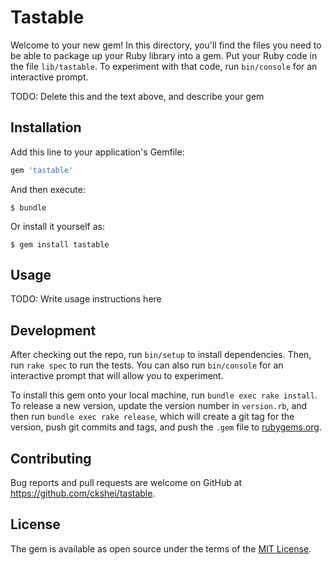 # Tastable

Welcome to your new gem! In this directory, you'll find the files you need to be able to package up your Ruby library into a gem. Put your Ruby code in the file `lib/tastable`. To experiment with that code, run `bin/console` for an interactive prompt.

TODO: Delete this and the text above, and describe your gem

## Installation

Add this line to your application's Gemfile:

```ruby
gem 'tastable'
```

And then execute:

    $ bundle

Or install it yourself as:

    $ gem install tastable

## Usage

TODO: Write usage instructions here

## Development

After checking out the repo, run `bin/setup` to install dependencies. Then, run `rake spec` to run the tests. You can also run `bin/console` for an interactive prompt that will allow you to experiment.

To install this gem onto your local machine, run `bundle exec rake install`. To release a new version, update the version number in `version.rb`, and then run `bundle exec rake release`, which will create a git tag for the version, push git commits and tags, and push the `.gem` file to [rubygems.org](https://rubygems.org).

## Contributing

Bug reports and pull requests are welcome on GitHub at https://github.com/ckshei/tastable.


## License

The gem is available as open source under the terms of the [MIT License](http://opensource.org/licenses/MIT).

